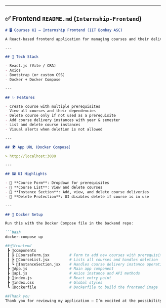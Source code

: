 
---

## ✅ Frontend `README.md` (`Internship-Frontend`)

```markdown
# 🖥️ Courses UI – Internship Frontend (IIT Bombay ASC)

A React-based frontend application for managing courses and their delivery instances, created for the internship application assignment by IIT Bombay's Application Software Centre.

---

## 🧪 Tech Stack

- React.js (Vite / CRA)
- Axios
- Bootstrap (or custom CSS)
- Docker + Docker Compose

---

## ✨ Features

- Create course with multiple prerequisites
- View all courses and their dependencies
- Delete course only if not used as a prerequisite
- Add course delivery instances with year & semester
- List and delete course instances
- Visual alerts when deletion is not allowed

---

## 🌍 App URL (Docker Compose)

> http://localhost:3000

---

## 🖼️ UI Highlights

- 🧾 **Course Form**: Dropdown for prerequisites
- 📄 **Course List**: View and delete courses
- 📆 **Instance Section**: Add, view, and delete course deliveries
- 🚫 **Delete Protection**: UI disables delete if course is in use

---

## 🐳 Docker Setup

Run this with the Docker Compose file in the backend repo:

```bash
docker-compose up

##📦frontend
 ┣ 📂components
 ┃ ┣ 📜CourseForm.jsx         # Form to add new courses with prerequisites
 ┃ ┣ 📜CourseList.jsx         # Lists all courses and handles deletion
 ┃ ┗ 📜InstanceSection.jsx    # Handles course delivery instance operations
 ┣ 📜App.js                   # Main app component
 ┣ 📜api.js                   # Axios instance and API methods
 ┣ 📜index.js                 # React entry point
 ┣ 📜index.css                # Global styles
 ┗ 📜Dockerfile               # Dockerfile to build the frontend image

##Thank you
Thank you for reviewing my application — I’m excited at the possibility of growing and contributing at IIT Bombay.

